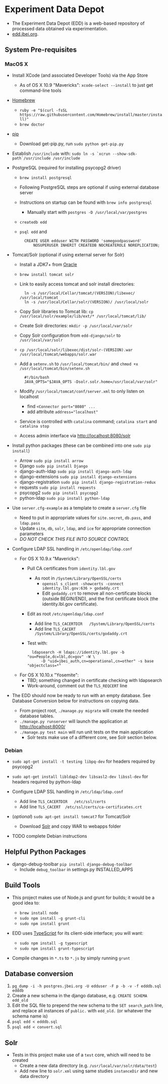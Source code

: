 # Experiment Data Depot

 * The Experiment Data Depot (EDD) is a web-based repository of processed data
    obtained via experimentation.
 * [edd.jbei.org](https://edd.jbei.org).

## System Pre-requisites
### MacOS X
 * Install XCode (and associated Developer Tools) via the App Store
    * As of OS X 10.9 "Mavericks": `xcode-select --install` to just get command-line tools

 * [Homebrew](http://brew.sh)
    * `ruby -e "$(curl -fsSL https://raw.githubusercontent.com/Homebrew/install/master/install)"`
    * `brew doctor`

 * [pip](https://pip.pypa.io)
    * Download get-pip.py, run `sudo python get-pip.py`

 * Establish `/usr/include` with: ``sudo ln -s `xcrun --show-sdk-path`/usr/include /usr/include``

 * PostgreSQL (required for installing psycopg2 driver)
    * `brew install postgresql`
    * Following PostgreSQL steps are optional if using external database server
    * Instructions on startup can be found with `brew info postgresql`
        * Manually start with `postgres -D /usr/local/var/postgres`
    * `createdb edd`
    * `psql edd` and

            CREATE USER edduser WITH PASSWORD 'somegoodpassword'
                NOSUPERUSER INHERIT CREATEDB NOCREATEROLE NOREPLICATION;

 * Tomcat/Solr (optional if using external server for Solr)
    * Install a JDK7+ from [Oracle](http://java.oracle.com)
    * `brew install tomcat solr`
    * Link to easily access tomcat and solr install directories:

            ln -s /usr/local/Cellar/tomcat/(VERSION)/libexec/ /usr/local/tomcat
            ln -s /usr/local/Cellar/solr/(VERSION)/ /usr/local/solr

    * Copy Solr libraries to Tomcat lib:
      `cp /usr/local/solr/example/lib/ext/* /usr/local/tomcat/lib/`
    * Create Solr directories:
      `mkdir -p /usr/local/var/solr`
    * Copy Solr configuration from `edd-django/solr` to `/usr/local/var/solr`
    * `cp /usr/local/solr/libexec/dist/solr-(VERSION).war /usr/local/tomcat/webapps/solr.war`
    * Add a `setenv.sh` to `/usr/local/tomcat/bin/` and `chmod +x /usr/local/tomcat/bin/setenv.sh`
    
            #!/bin/bash
            JAVA_OPTS="$JAVA_OPTS -Dsolr.solr.home=/usr/local/var/solr"

    * Modify `/usr/local/tomcat/conf/server.xml` to only listen on localhost
        * find `<Connector port="8080" ...`
        * add attribute `address="localhost"`
    * Service is controlled with `catalina` command; `catalina start` and `catalina stop`
    * Access admin interface via <http://localhost:8080/solr>

 * Install python packages (these can be combined into one `sudo pip install`)
    * Arrow `sudo pip install arrow`
    * Django `sudo pip install Django`
    * django-auth-ldap `sudo pip install django-auth-ldap`
    * django-extensions `sudo pip install django-extensions`
    * django-registration `sudo pip install django-registration-redux`
    * requests `sudo pip install requests`
    * psycopg2 `sudo pip install psycopg2`
    * python-ldap `sudo pip install python-ldap`

 * Use `server.cfg-example` as a template to create a `server.cfg` file
    * Need to put in appropriate values for `site.secret`, `db.pass`, and `ldap.pass`
    * Update `site`, `db`, `solr`, `ldap`, and `ice` for appropriate connection parameters
    * _*DO NOT CHECK THIS FILE INTO SOURCE CONTROL*_

 * Configure LDAP SSL handling in `/etc/openldap/ldap.conf`
    * For OS X 10.9.x "Mavericks":
        * Pull CA certificates from `identity.lbl.gov`
            * As root in `/System/Library/OpenSSL/certs`
                * `openssl s_client -showcerts -connect identity.lbl.gov:636 > godaddy.crt`
                * Edit `godaddy.crt` to remove all non-certificate blocks (outside BEGIN/END), and the
                  first certificate block (the identity.lbl.gov certificate).
        * Edit as root `/etc/openldap/ldap.conf`
            * Add line `TLS_CACERTDIR   /System/Library/OpenSSL/certs`
            * Add line `TLS_CACERT      /System/Library/OpenSSL/certs/godaddy.crt`
        * Test with:

                ldapsearch -H ldaps://identity.lbl.gov -b "ou=People,dc=lbl,dc=gov" -W \
                    -D "uid=jbei_auth,cn=operational,cn=other" -s base "objectclass=*"

    * For OS X 10.10.x "Yosemite":
        * TBD; something changed in certificate checking with ldapsearch
        * Work-around, comment out the `TLS_REQCERT` line

 * The EDD should now be ready to run with an empty database. See Database Conversion below for
   instructions on copying data.
    * From project root, `./manage.py migrate` will create the needed database tables.
    * `./manage.py runserver` will launch the application at <http://localhost:8000/>
    * `./manage.py test main` will run unit tests on the main application
        * Solr tests make use of a different core, see Solr section below.

### Debian
 * `sudo apt-get install -t testing libpq-dev` for headers required by psycopg2

 * `sudo apt-get install libldap2-dev libsasl2-dev libssl-dev` for headers
    required by python-ldap

 * Configure LDAP SSL handling in `/etc/ldap/ldap.conf`
    * Add line `TLS_CACERTDIR   /etc/ssl/certs`
    * Add line `TLS_CACERT  /etc/ssl/certs/ca-certificates.crt`

 * \(_optional_\) `sudo apt-get install tomcat7` for Tomcat/Solr
    * Download [Solr](http://lucene.apache.org/solr/) and copy WAR to webapps folder

 * TODO complete Debian instructions
 
## Helpful Python Packages
 * django-debug-toolbar `pip install django-debug-toolbar`
    * Include `debug_toolbar` in settings.py INSTALLED_APPS

## Build Tools
 * This project makes use of Node.js and grunt for builds; it would be a good
    idea to:
    * `brew install node`
    * `sudo npm install -g grunt-cli`
    * `sudo npm install grunt`

 * EDD uses [TypeScript](http://typescriptlang.org) for its client-side
    interface; you will want:
    * `sudo npm install -g typescript`
    * `sudo npm install grunt-typescript`

 * Compile changes in `*.ts` to `*.js` by simply running `grunt` 

## Database conversion
 1. `pg_dump -i -h postgres.jbei.org -U edduser -F p -b -v -f edddb.sql edddb`
 2. Create a new schema in the django database, e.g. `CREATE SCHEMA edd_old`
 3. Edit the SQL file to prepend the new schema to the `SET search_path` line,
    and replace all instances of `public.` with `edd_old.` (or whatever the
    schema name is)
 4. `psql edd < edddb.sql`
 5. `psql edd < convert.sql`

## Solr
 * Tests in this project make use of a `test` core, which will need to be created
    * Create a new data directory (e.g. `/usr/local/var/solr/data/test`)
    * Add new line to `solr.xml` using same studies `instanceDir` and new data directory
